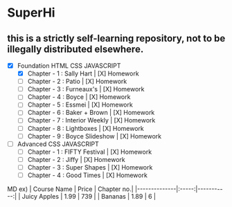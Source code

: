 # SuperHi
## this is a strictly self-learning repository, not to be illegally distributed elsewhere.

- [X] Foundation HTML CSS JAVASCRIPT
    - [X] Chapter - 1 : Sally Hart         |  [X] Homework
    - [ ] Chapter - 2 : Patio              |  [X] Homework
    - [ ] Chapter - 3 : Furneaux's         |  [X] Homework
    - [ ] Chapter - 4 : Boyce              |  [X] Homework
    - [ ] Chapter - 5 : Essmei             |  [X] Homework
    - [ ] Chapter - 6 : Baker + Brown      |  [X] Homework
    - [ ] Chapter - 7 : Interior Weekly    |  [X] Homework
    - [ ] Chapter - 8 : Lightboxes         |  [X] Homework
    - [ ] Chapter - 9 : Boyce Slideshow    |  [X] Homework
- [ ] Advanced CSS JAVASCRIPT
    - [ ] Chapter - 1 : FIFTY Festival     |  [X] Homework
    - [ ] Chapter - 2 : Jiffy              |  [X] Homework
    - [ ] Chapter - 3 : Super Shapes       |  [X] Homework
    - [ ] Chapter - 4 : Good Times         |  [X] Homework

MD ex)
| Course Name  | Price | Chapter no.|
|--------------|:-----:|-----------:|
| Juicy Apples |  1.99 |        739 |
| Bananas      |  1.89 |          6 |
